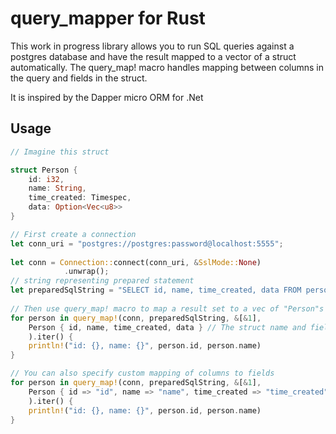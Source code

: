 # query_mapper for Rust

This work in progress library allows you to run SQL queries against a postgres database and have the result mapped to a vector of a struct automatically. 
The query_map! macro handles mapping between columns in the query and fields in the struct.

It is inspired by the Dapper micro ORM for .Net

## Usage

```rust
// Imagine this struct

struct Person {
    id: i32,
    name: String,
    time_created: Timespec,
    data: Option<Vec<u8>>
}

// First create a connection
let conn_uri = "postgres://postgres:password@localhost:5555";
	
let conn = Connection::connect(conn_uri, &SslMode::None)
            .unwrap();
// string representing prepared statement
let preparedSqlString = "SELECT id, name, time_created, data FROM person WHERE id = $1";
    
// Then use query_map! macro to map a result set to a vec of "Person"s
for person in query_map!(conn, preparedSqlString, &[&1],
	Person { id, name, time_created, data } // The struct name and fields within the struct
	).iter() {
	println!("id: {}, name: {}", person.id, person.name)
}

// You can also specify custom mapping of columns to fields
for person in query_map!(conn, preparedSqlString, &[&1], 
	Person { id => "id", name => "name", time_created => "time_created", data => "data" }
	).iter() {
	println!("id: {}, name: {}", person.id, person.name)
}


```
